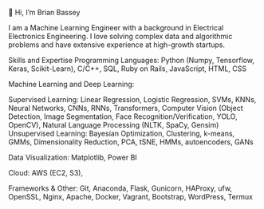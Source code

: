 👋 Hi, I’m Brian Bassey

I am a Machine Learning Engineer with a background in Electrical Electronics Engineering. I love solving complex data and algorithmic problems and have extensive experience at high-growth startups. 

Skills and Expertise
Programming Languages: Python (Numpy, Tensorflow, Keras, Scikit-Learn), C/C++, SQL, Ruby on Rails, JavaScript, HTML, CSS

Machine Learning and Deep Learning:

Supervised Learning: Linear Regression, Logistic Regression, SVMs, KNNs, Neural Networks, CNNs, RNNs, Transformers, Computer Vision (Object Detection, Image Segmentation, Face Recognition/Verification, YOLO, OpenCV), Natural Language Processing (NLTK, SpaCy, Gensim)
Unsupervised Learning: Bayesian Optimization, Clustering, k-means, GMMs, Dimensionality Reduction, PCA, tSNE, HMMs, autoencoders, GANs

Data Visualization: Matplotlib, Power BI

Cloud: AWS (EC2, S3),

Frameworks & Other: Git, Anaconda, Flask, Gunicorn, HAProxy, ufw, OpenSSL, Nginx, Apache, Docker, Vagrant, Bootstrap, WordPress, Termux




<!---
BrianBassey37/BrianBassey37 is a ✨ special ✨ repository because its `README.md` (this file) appears on your GitHub profile.
You can click the Preview link to take a look at your changes.
--->
